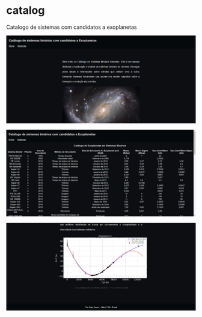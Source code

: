 # catalog
 
Catalogo de sistemas com candidatos a exoplanetas

![Alt text](<Screenshot 2023-10-30 170126.png>)

![Alt text](<Screenshot 2023-10-30 170149.png>)

![Alt text](<Screenshot 2023-10-30 170207.png>)